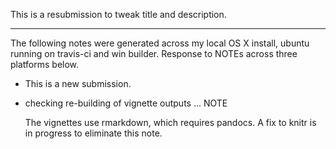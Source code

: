 This is a resubmission to tweak title and description.

--------------------------------------------------------------------------------

The following notes were generated across my local OS X install, ubuntu running on travis-ci and win builder. Response to NOTEs across three platforms below.

* This is a new submission.
  
* checking re-building of vignette outputs ... NOTE
  
  The vignettes use rmarkdown, which requires pandocs.  A fix to knitr
  is in progress to eliminate this note.
